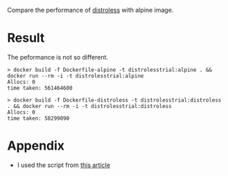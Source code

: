 Compare the performance of [distroless](https://github.com/GoogleContainerTools/distroless) with alpine image.

# Result
The peformance is not so different.
```
> docker build -f Dockerfile-alpine -t distrolesstrial:alpine . && docker run --rm -i -t distrolesstrial:alpine
Allocs: 0
time taken: 561464600

> docker build -f Dockerfile-distroless -t distrolesstrial:distroless . && docker run --rm -i -t distrolesstrial:distroless
Allocs: 0
time taken: 58299090
```



# Appendix
- I used the script from [this article](https://chris124567.github.io/2021-06-21-go-performance/)
